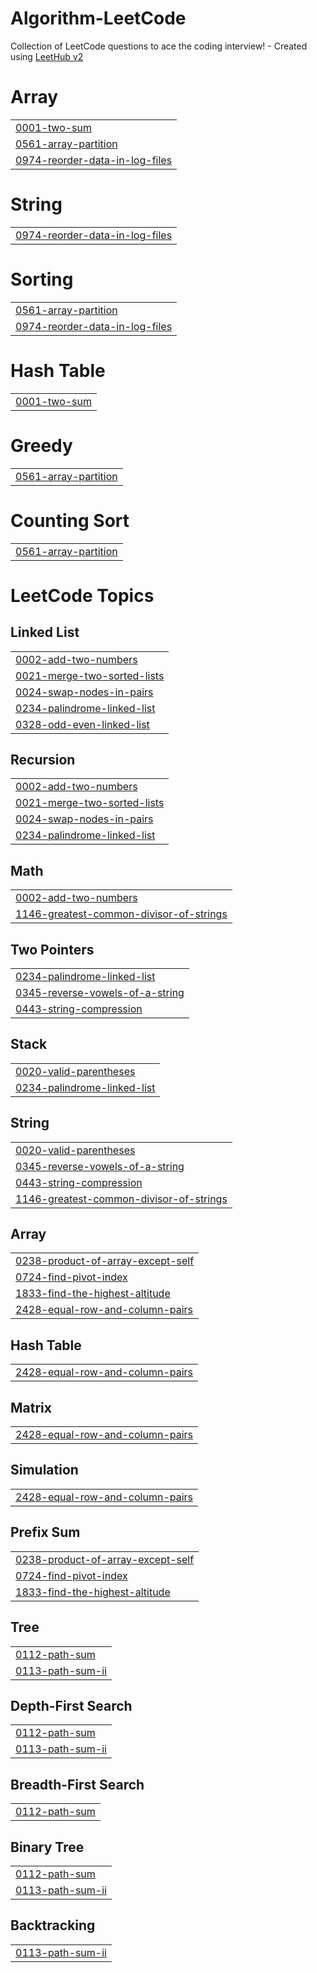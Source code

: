 # Algorithm-LeetCode
Collection of LeetCode questions to ace the coding interview! - Created using [LeetHub v2](https://github.com/arunbhardwaj/LeetHub-2.0)


# Array
|  |
| ------- |
| [0001-two-sum](https://github.com/sunjoolee/Algorithm-LeetCode/tree/master/0001-two-sum) |
| [0561-array-partition](https://github.com/sunjoolee/Algorithm-LeetCode/tree/master/0561-array-partition) |
| [0974-reorder-data-in-log-files](https://github.com/sunjoolee/Algorithm-LeetCode/tree/master/0974-reorder-data-in-log-files) |
# String
|  |
| ------- |
| [0974-reorder-data-in-log-files](https://github.com/sunjoolee/Algorithm-LeetCode/tree/master/0974-reorder-data-in-log-files) |
# Sorting
|  |
| ------- |
| [0561-array-partition](https://github.com/sunjoolee/Algorithm-LeetCode/tree/master/0561-array-partition) |
| [0974-reorder-data-in-log-files](https://github.com/sunjoolee/Algorithm-LeetCode/tree/master/0974-reorder-data-in-log-files) |
# Hash Table
|  |
| ------- |
| [0001-two-sum](https://github.com/sunjoolee/Algorithm-LeetCode/tree/master/0001-two-sum) |
# Greedy
|  |
| ------- |
| [0561-array-partition](https://github.com/sunjoolee/Algorithm-LeetCode/tree/master/0561-array-partition) |
# Counting Sort
|  |
| ------- |
| [0561-array-partition](https://github.com/sunjoolee/Algorithm-LeetCode/tree/master/0561-array-partition) |
<!---LeetCode Topics Start-->
# LeetCode Topics
## Linked List
|  |
| ------- |
| [0002-add-two-numbers](https://github.com/sunjoolee/Algorithm-LeetCode/tree/master/0002-add-two-numbers) |
| [0021-merge-two-sorted-lists](https://github.com/sunjoolee/Algorithm-LeetCode/tree/master/0021-merge-two-sorted-lists) |
| [0024-swap-nodes-in-pairs](https://github.com/sunjoolee/Algorithm-LeetCode/tree/master/0024-swap-nodes-in-pairs) |
| [0234-palindrome-linked-list](https://github.com/sunjoolee/Algorithm-LeetCode/tree/master/0234-palindrome-linked-list) |
| [0328-odd-even-linked-list](https://github.com/sunjoolee/Algorithm-LeetCode/tree/master/0328-odd-even-linked-list) |
## Recursion
|  |
| ------- |
| [0002-add-two-numbers](https://github.com/sunjoolee/Algorithm-LeetCode/tree/master/0002-add-two-numbers) |
| [0021-merge-two-sorted-lists](https://github.com/sunjoolee/Algorithm-LeetCode/tree/master/0021-merge-two-sorted-lists) |
| [0024-swap-nodes-in-pairs](https://github.com/sunjoolee/Algorithm-LeetCode/tree/master/0024-swap-nodes-in-pairs) |
| [0234-palindrome-linked-list](https://github.com/sunjoolee/Algorithm-LeetCode/tree/master/0234-palindrome-linked-list) |
## Math
|  |
| ------- |
| [0002-add-two-numbers](https://github.com/sunjoolee/Algorithm-LeetCode/tree/master/0002-add-two-numbers) |
| [1146-greatest-common-divisor-of-strings](https://github.com/sunjoolee/Algorithm-LeetCode/tree/master/1146-greatest-common-divisor-of-strings) |
## Two Pointers
|  |
| ------- |
| [0234-palindrome-linked-list](https://github.com/sunjoolee/Algorithm-LeetCode/tree/master/0234-palindrome-linked-list) |
| [0345-reverse-vowels-of-a-string](https://github.com/sunjoolee/Algorithm-LeetCode/tree/master/0345-reverse-vowels-of-a-string) |
| [0443-string-compression](https://github.com/sunjoolee/Algorithm-LeetCode/tree/master/0443-string-compression) |
## Stack
|  |
| ------- |
| [0020-valid-parentheses](https://github.com/sunjoolee/Algorithm-LeetCode/tree/master/0020-valid-parentheses) |
| [0234-palindrome-linked-list](https://github.com/sunjoolee/Algorithm-LeetCode/tree/master/0234-palindrome-linked-list) |
## String
|  |
| ------- |
| [0020-valid-parentheses](https://github.com/sunjoolee/Algorithm-LeetCode/tree/master/0020-valid-parentheses) |
| [0345-reverse-vowels-of-a-string](https://github.com/sunjoolee/Algorithm-LeetCode/tree/master/0345-reverse-vowels-of-a-string) |
| [0443-string-compression](https://github.com/sunjoolee/Algorithm-LeetCode/tree/master/0443-string-compression) |
| [1146-greatest-common-divisor-of-strings](https://github.com/sunjoolee/Algorithm-LeetCode/tree/master/1146-greatest-common-divisor-of-strings) |
## Array
|  |
| ------- |
| [0238-product-of-array-except-self](https://github.com/sunjoolee/Algorithm-LeetCode/tree/master/0238-product-of-array-except-self) |
| [0724-find-pivot-index](https://github.com/sunjoolee/Algorithm-LeetCode/tree/master/0724-find-pivot-index) |
| [1833-find-the-highest-altitude](https://github.com/sunjoolee/Algorithm-LeetCode/tree/master/1833-find-the-highest-altitude) |
| [2428-equal-row-and-column-pairs](https://github.com/sunjoolee/Algorithm-LeetCode/tree/master/2428-equal-row-and-column-pairs) |
## Hash Table
|  |
| ------- |
| [2428-equal-row-and-column-pairs](https://github.com/sunjoolee/Algorithm-LeetCode/tree/master/2428-equal-row-and-column-pairs) |
## Matrix
|  |
| ------- |
| [2428-equal-row-and-column-pairs](https://github.com/sunjoolee/Algorithm-LeetCode/tree/master/2428-equal-row-and-column-pairs) |
## Simulation
|  |
| ------- |
| [2428-equal-row-and-column-pairs](https://github.com/sunjoolee/Algorithm-LeetCode/tree/master/2428-equal-row-and-column-pairs) |
## Prefix Sum
|  |
| ------- |
| [0238-product-of-array-except-self](https://github.com/sunjoolee/Algorithm-LeetCode/tree/master/0238-product-of-array-except-self) |
| [0724-find-pivot-index](https://github.com/sunjoolee/Algorithm-LeetCode/tree/master/0724-find-pivot-index) |
| [1833-find-the-highest-altitude](https://github.com/sunjoolee/Algorithm-LeetCode/tree/master/1833-find-the-highest-altitude) |
## Tree
|  |
| ------- |
| [0112-path-sum](https://github.com/sunjoolee/Algorithm-LeetCode/tree/master/0112-path-sum) |
| [0113-path-sum-ii](https://github.com/sunjoolee/Algorithm-LeetCode/tree/master/0113-path-sum-ii) |
## Depth-First Search
|  |
| ------- |
| [0112-path-sum](https://github.com/sunjoolee/Algorithm-LeetCode/tree/master/0112-path-sum) |
| [0113-path-sum-ii](https://github.com/sunjoolee/Algorithm-LeetCode/tree/master/0113-path-sum-ii) |
## Breadth-First Search
|  |
| ------- |
| [0112-path-sum](https://github.com/sunjoolee/Algorithm-LeetCode/tree/master/0112-path-sum) |
## Binary Tree
|  |
| ------- |
| [0112-path-sum](https://github.com/sunjoolee/Algorithm-LeetCode/tree/master/0112-path-sum) |
| [0113-path-sum-ii](https://github.com/sunjoolee/Algorithm-LeetCode/tree/master/0113-path-sum-ii) |
## Backtracking
|  |
| ------- |
| [0113-path-sum-ii](https://github.com/sunjoolee/Algorithm-LeetCode/tree/master/0113-path-sum-ii) |
<!---LeetCode Topics End-->